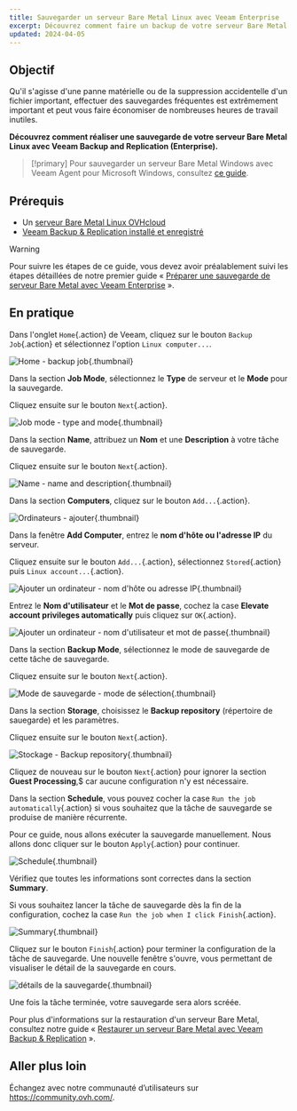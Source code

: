 ```yaml
---
title: Sauvegarder un serveur Bare Metal Linux avec Veeam Enterprise
excerpt: Découvrez comment faire un backup de votre serveur Bare Metal Linux avec Veeam Backup and Replication (Enterprise)
updated: 2024-04-05
---
```


## Objectif

Qu'il s'agisse d'une panne matérielle ou de la suppression accidentelle d'un fichier important, effectuer des sauvegardes fréquentes est extrêmement important et peut vous faire économiser de nombreuses heures de travail inutiles.

**Découvrez comment réaliser une sauvegarde de votre serveur Bare Metal Linux avec Veeam Backup and Replication (Enterprise).**

> [!primary]
> Pour sauvegarder un serveur Bare Metal Windows avec Veeam Agent pour Microsoft Windows, consultez [ce guide](/pages/bare_metal_cloud/dedicated_servers/veeam-enterprise-server-backup-windows-agent).

## Prérequis

- Un [serveur Bare Metal Linux OVHcloud](/links/bare-metal/bare-metal)
- [Veeam Backup & Replication installé et enregistré](/pages/storage_and_backup/backup_and_disaster_recovery_solutions/veeam/veeam_veeam_backup_replication)

> [!warning]
> Pour suivre les étapes de ce guide, vous devez avoir préalablement suivi les étapes détaillées de notre premier guide « [Préparer une sauvegarde de serveur Bare Metal avec Veeam Enterprise](/pages/bare_metal_cloud/dedicated_servers/veeam-enterprise-server-backup-preparation) ».

## En pratique

Dans l'onglet `Home`{.action} de Veeam, cliquez sur le bouton `Backup Job`{.action} et sélectionnez l'option `Linux computer...`.

![Home - backup job](images/backup01.png){.thumbnail}

Dans la section **Job Mode**, sélectionnez le **Type** de serveur et le **Mode** pour la sauvegarde.

Cliquez ensuite sur le bouton `Next`{.action}.

![Job mode - type and mode](images/backup02.png){.thumbnail}

Dans la section **Name**, attribuez un **Nom** et une **Description** à votre tâche de sauvegarde.

Cliquez ensuite sur le bouton `Next`{.action}.

![Name - name and description](images/backup03.png){.thumbnail}

Dans la section **Computers**, cliquez sur le bouton `Add...`{.action}.

![Ordinateurs - ajouter](images/backup04.png){.thumbnail}

Dans la fenêtre **Add Computer**, entrez le **nom d'hôte ou l'adresse IP** du serveur.

Cliquez ensuite sur le bouton `Add...`{.action}, sélectionnez `Stored`{.action} puis `Linux account...`{.action}.

![Ajouter un ordinateur - nom d'hôte ou adresse IP](images/backup05.png){.thumbnail}

Entrez le **Nom d'utilisateur** et le **Mot de passe**, cochez la case **Elevate account privileges automatically** puis cliquez sur `OK`{.action}.

![Ajouter un ordinateur - nom d'utilisateur et mot de passe](images/backup06.png){.thumbnail}

Dans la section **Backup Mode**, sélectionnez le mode de sauvegarde de cette tâche de sauvegarde.

Cliquez ensuite sur le bouton `Next`{.action}.

![Mode de sauvegarde - mode de sélection](images/backup07.png){.thumbnail}

Dans la section **Storage**, choisissez le **Backup repository** (répertoire de sauegarde) et les paramètres.

Cliquez ensuite sur le bouton `Next`{.action}.

![Stockage - Backup repository](images/backup08.png){.thumbnail}

Cliquez de nouveau sur le bouton `Next`{.action} pour ignorer la section **Guest Processing**,$ car aucune configuration n'y est nécessaire.

Dans la section **Schedule**, vous pouvez cocher la case `Run the job automatically`{.action} si vous souhaitez que la tâche de sauvegarde se produise de manière récurrente.

Pour ce guide, nous allons exécuter la sauvegarde manuellement. Nous allons donc cliquer sur le bouton `Apply`{.action} pour continuer.

![Schedule](images/backup09.png){.thumbnail}

Vérifiez que toutes les informations sont correctes dans la section **Summary**.

Si vous souhaitez lancer la tâche de sauvegarde dès la fin de la configuration, cochez la case `Run the job when I click Finish`{.action}.

![Summary](images/backup10.png){.thumbnail}

Cliquez sur le bouton `Finish`{.action} pour terminer la configuration de la tâche de sauvegarde. Une nouvelle fenêtre s'ouvre, vous permettant de visualiser le détail de la sauvegarde en cours.

![détails de la sauvegarde](images/backup11.png){.thumbnail}

Une fois la tâche terminée, votre sauvegarde sera alors scréée.

Pour plus d'informations sur la restauration d'un serveur Bare Metal, consultez notre guide « [Restaurer un serveur Bare Metal avec Veeam Backup & Replication](/pages/bare_metal_cloud/dedicated_servers/veeam-enterprise-server-restore) ».

## Aller plus loin

Échangez avec notre communauté d’utilisateurs sur <https://community.ovh.com/>.